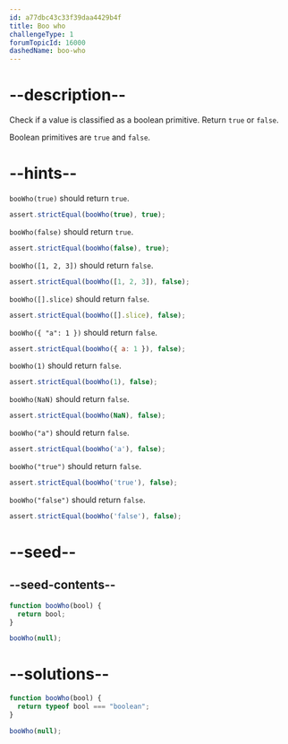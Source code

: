 ```yaml
---
id: a77dbc43c33f39daa4429b4f
title: Boo who
challengeType: 1
forumTopicId: 16000
dashedName: boo-who
---
```


# --description--

Check if a value is classified as a boolean primitive. Return `true` or `false`.

Boolean primitives are `true` and `false`.

# --hints--

`booWho(true)` should return `true`.

```js
assert.strictEqual(booWho(true), true);
```

`booWho(false)` should return `true`.

```js
assert.strictEqual(booWho(false), true);
```

`booWho([1, 2, 3])` should return `false`.

```js
assert.strictEqual(booWho([1, 2, 3]), false);
```

`booWho([].slice)` should return `false`.

```js
assert.strictEqual(booWho([].slice), false);
```

`booWho({ "a": 1 })` should return `false`.

```js
assert.strictEqual(booWho({ a: 1 }), false);
```

`booWho(1)` should return `false`.

```js
assert.strictEqual(booWho(1), false);
```

`booWho(NaN)` should return `false`.

```js
assert.strictEqual(booWho(NaN), false);
```

`booWho("a")` should return `false`.

```js
assert.strictEqual(booWho('a'), false);
```

`booWho("true")` should return `false`.

```js
assert.strictEqual(booWho('true'), false);
```

`booWho("false")` should return `false`.

```js
assert.strictEqual(booWho('false'), false);
```

# --seed--

## --seed-contents--

```ts 
function booWho(bool) {
  return bool;
}

booWho(null);
```

# --solutions--

```ts
function booWho(bool) {
  return typeof bool === "boolean";
}

booWho(null);
```
